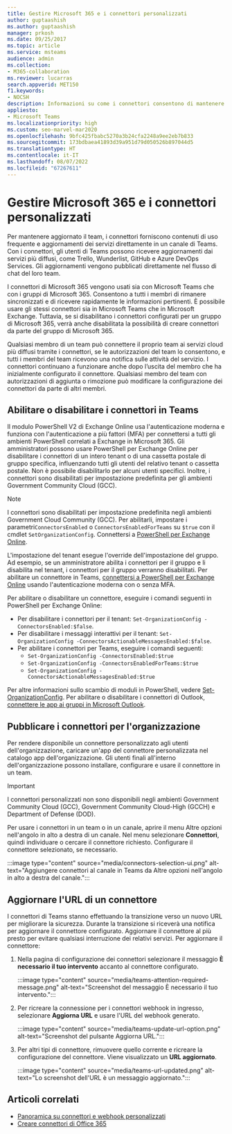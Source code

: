 ```yaml
---
title: Gestire Microsoft 365 e i connettori personalizzati
author: guptaashish
ms.author: guptaashish
manager: prkosh
ms.date: 09/25/2017
ms.topic: article
ms.service: msteams
audience: admin
ms.collection:
- M365-collaboration
ms.reviewer: lucarras
search.appverid: MET150
f1.keywords:
- NOCSH
description: Informazioni su come i connettori consentono di mantenere il team aggiornato fornendo spesso contenuti e aggiornamenti direttamente in un canale di Teams per i servizi usati.
appliesto:
- Microsoft Teams
ms.localizationpriority: high
ms.custom: seo-marvel-mar2020
ms.openlocfilehash: 9bfc425fbabc5270a3b24cfa2248a9ee2eb7b833
ms.sourcegitcommit: 173bdbaea41893d39a951d79d050526b897044d5
ms.translationtype: HT
ms.contentlocale: it-IT
ms.lasthandoff: 08/07/2022
ms.locfileid: "67267611"
---
```

# <a name="manage-microsoft-365-and-custom-connectors"></a>Gestire Microsoft 365 e i connettori personalizzati

Per mantenere aggiornato il team, i connettori forniscono contenuti di uso frequente e aggiornamenti dei servizi direttamente in un canale di Teams. Con i connettori, gli utenti di Teams possono ricevere aggiornamenti dai servizi più diffusi, come Trello, Wunderlist, GitHub e Azure DevOps Services. Gli aggiornamenti vengono pubblicati direttamente nel flusso di chat del loro team.

I connettori di Microsoft 365 vengono usati sia con Microsoft Teams che con i gruppi di Microsoft 365. Consentono a tutti i membri di rimanere sincronizzati e di ricevere rapidamente le informazioni pertinenti. È possibile usare gli stessi connettori sia in Microsoft Teams che in Microsoft Exchange. Tuttavia, se si disabilitano i connettori configurati per un gruppo di Microsoft 365, verrà anche disabilitata la possibilità di creare connettori da parte del gruppo di Microsoft 365.

Qualsiasi membro di un team può connettere il proprio team ai servizi cloud più diffusi tramite i connettori, se le autorizzazioni del team lo consentono, e tutti i membri del team ricevono una notifica sulle attività del servizio. I connettori continuano a funzionare anche dopo l’uscita del membro che ha inizialmente configurato il connettore. Qualsiasi membro del team con autorizzazioni di aggiunta o rimozione può modificare la configurazione dei connettori da parte di altri membri.

## <a name="enable-or-disable-connectors-in-teams"></a>Abilitare o disabilitare i connettori in Teams

Il modulo PowerShell V2 di Exchange Online usa l'autenticazione moderna e funziona con l'autenticazione a più fattori (MFA) per connettersi a tutti gli ambienti PowerShell correlati a Exchange in Microsoft 365. Gli amministratori possono usare PowerShell per Exchange Online per disabilitare i connettori di un intero tenant o di una cassetta postale di gruppo specifica, influenzando tutti gli utenti del relativo tenant o cassetta postale. Non è possibile disabilitarlo per alcuni utenti specifici. Inoltre, i connettori sono disabilitati per impostazione predefinita per gli ambienti Government Community Cloud (GCC).

> [!NOTE]
> I connettori sono disabilitati per impostazione predefinita negli ambienti Government Cloud Community (GCC). Per abilitarli, impostare i parametri`ConnectorsEnabled` o `ConnectorsEnabledForTeams` su `$true` con il cmdlet `SetOrganizationConfig`. Connettersi a [PowerShell per Exchange Online](/powershell/exchange/connect-to-exchange-online-powershell?view=exchange-ps&preserve-view=true).

L'impostazione del tenant esegue l'override dell'impostazione del gruppo. Ad esempio, se un amministratore abilita i connettori per il gruppo e li disabilita nel tenant, i connettori per il gruppo verranno disabilitati. Per abilitare un connettore in Teams, [connettersi a PowerShell per Exchange Online](/powershell/exchange/connect-to-exchange-online-powershell?view=exchange-ps#connect-to-exchange-online-powershell-using-modern-authentication-with-or-without-mfa&preserve-view=true) usando l'autenticazione moderna con o senza MFA.

Per abilitare o disabilitare un connettore, eseguire i comandi seguenti in PowerShell per Exchange Online:

* Per disabilitare i connettori per il tenant: `Set-OrganizationConfig -ConnectorsEnabled:$false`.
* Per disabilitare i messaggi interattivi per il tenant: `Set-OrganizationConfig -ConnectorsActionableMessagesEnabled:$false`.
* Per abilitare i connettori per Teams, eseguire i comandi seguenti:
  * `Set-OrganizationConfig -ConnectorsEnabled:$true`
  * `Set-OrganizationConfig -ConnectorsEnabledForTeams:$true`
  * `Set-OrganizationConfig -ConnectorsActionableMessagesEnabled:$true`

Per altre informazioni sullo scambio di moduli in PowerShell, vedere [Set-OrganizationConfig](/powershell/module/exchange/Set-OrganizationConfig?view=exchange-ps&preserve-view=true). Per abilitare o disabilitare i connettori di Outlook, [connettere le app ai gruppi in Microsoft Outlook](https://support.microsoft.com/topic/connect-apps-to-your-groups-in-outlook-ed0ce547-038f-4902-b9b3-9e518ae6fbab).

## <a name="publish-connectors-for-your-organization"></a>Pubblicare i connettori per l'organizzazione

Per rendere disponibile un connettore personalizzato agli utenti dell'organizzazione, caricare un'app del connettore personalizzata nel catalogo app dell'organizzazione. Gli utenti finali all'interno dell'organizzazione possono installare, configurare e usare il connettore in un team.

> [!IMPORTANT]
> I connettori personalizzati non sono disponibili negli ambienti Government Community Cloud (GCC), Government Community Cloud-High (GCCH) e Department of Defense (DOD).

Per usare i connettori in un team o in un canale, aprire il menu Altre opzioni nell'angolo in alto a destra di un canale. Nel menu selezionare **Connettori**, quindi individuare o cercare il connettore richiesto. Configurare il connettore selezionato, se necessario.

:::image type="content" source="media/connectors-selection-ui.png" alt-text="Aggiungere connettori al canale in Teams da Altre opzioni nell'angolo in alto a destra del canale.":::

## <a name="update-url-of-a-connector"></a>Aggiornare l'URL di un connettore

I connettori di Teams stanno effettuando la transizione verso un nuovo URL per migliorare la sicurezza. Durante la transizione si riceverà una notifica per aggiornare il connettore configurato. Aggiornare il connettore al più presto per evitare qualsiasi interruzione dei relativi servizi. Per aggiornare il connettore:

1. Nella pagina di configurazione dei connettori selezionare il messaggio **È necessario il tuo intervento** accanto al connettore configurato.

   :::image type="content" source="media/teams-attention-required-message.png" alt-text="Screenshot del messaggio È necessario il tuo intervento.":::

1. Per ricreare la connessione per i connettori webhook in ingresso, selezionare **Aggiorna URL** e usare l'URL del webhook generato.

   :::image type="content" source="media/teams-update-url-option.png" alt-text="Screenshot del pulsante Aggiorna URL.":::

1. Per altri tipi di connettore, rimuovere quello corrente e ricreare la configurazione del connettore. Viene visualizzato un **URL aggiornato**.

   :::image type="content" source="media/teams-url-updated.png" alt-text="Lo screenshot dell'URL è un messaggio aggiornato.":::

## <a name="related-articles"></a>Articoli correlati

* [Panoramica su connettori e webhook personalizzati](/microsoftteams/platform/webhooks-and-connectors/what-are-webhooks-and-connectors)
* [Creare connettori di Office 365](/microsoftteams/platform/webhooks-and-connectors/how-to/connectors-creating)
